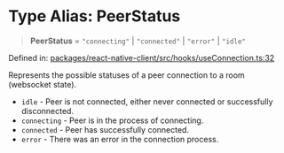 # Type Alias: PeerStatus

> **PeerStatus** = `"connecting"` \| `"connected"` \| `"error"` \| `"idle"`

Defined in: [packages/react-native-client/src/hooks/useConnection.ts:32](https://github.com/fishjam-cloud/mobile-client-sdk/blob/b59d08631f5fbe1fa162c766a63916c14024e0d4/packages/react-native-client/src/hooks/useConnection.ts#L32)

Represents the possible statuses of a peer connection to a room (websocket state).

- `idle` - Peer is not connected, either never connected or successfully disconnected.
- `connecting` - Peer is in the process of connecting.
- `connected` - Peer has successfully connected.
- `error` - There was an error in the connection process.
